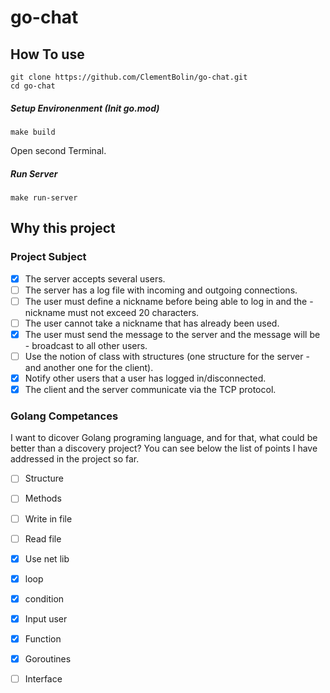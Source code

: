 # go-chat

## How To use

    git clone https://github.com/ClementBolin/go-chat.git
    cd go-chat

##### Setup Environenment (Init go.mod)

    make build

Open second Terminal.

##### Run Server

    make run-server

## Why this project

### Project Subject

- [x] The server accepts several users.
- [ ] The server has a log file with incoming and outgoing connections.
- [ ] The user must define a nickname before being able to log in and the - nickname must not exceed 20 characters.
- [ ] The user cannot take a nickname that has already been used.
- [x] The user must send the message to the server and the message will be - broadcast to all other users.
- [ ] Use the notion of class with structures (one structure for the server - and another one for the client).
- [x] Notify other users that a user has logged in/disconnected.
- [x] The client and the server communicate via the TCP protocol.

### Golang Competances
I want to dicover Golang programing language, and for that, what could be better than a discovery  project?
You can see below the list of points I have addressed in the project so far. 

- [ ] Structure
- [ ] Methods
- [ ] Write in file
- [ ] Read file
- [x] Use net lib
- [x] loop
- [x] condition
- [x] Input user
- [x] Function
- [x] Goroutines
- [ ] Interface


